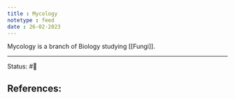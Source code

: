 ```yaml
---
title : Mycology
notetype : feed
date : 26-02-2023
---
```


Mycology is a branch of Biology studying [[Fungi]].


-----

Status: #🌱 

References:
- 